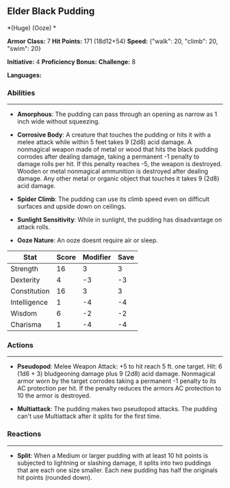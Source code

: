 ## Elder Black Pudding
*(Huge) (Ooze) *

**Armor Class:** 7
**Hit Points:** 171 (18d12+54)
**Speed:** {"walk": 20, "climb": 20, "swim": 20}

**Initiative:** 4
**Proficiency Bonus:**
**Challenge:** 8

**Languages:** 

### Abilities
 --- 
- **Amorphous**: The pudding can pass through an opening as narrow as 1 inch wide without squeezing.

- **Corrosive Body**: A creature that touches the pudding or hits it with a melee attack while within 5 feet takes 9 (2d8) acid damage. A nonmagical weapon made of metal or wood that hits the black pudding corrodes after dealing damage, taking a permanent -1 penalty to damage rolls per hit. If this penalty reaches -5, the weapon is destroyed. Wooden or metal nonmagical ammunition is destroyed after dealing damage. Any other metal or organic object that touches it takes 9 (2d8) acid damage.

- **Spider Climb**: The pudding can use its climb speed even on difficult surfaces and upside down on ceilings.

- **Sunlight Sensitivity**: While in sunlight, the pudding has disadvantage on attack rolls.

- **Ooze Nature**: An ooze doesnt require air or sleep.



| Stat | Score | Modifier | Save |
| ---- | ---- | ---- | ---- |
| Strength | 16 | 3 | 3 |
| Dexterity | 4 | -3 | -3 |
| Constitution | 16 | 3 | 3 |
| Intelligence | 1 | -4 | -4 |
| Wisdom | 6 | -2 | -2 |
| Charisma | 1 | -4 | -4 |

### Actions
 --- 
- **Pseudopod**: Melee Weapon Attack: +5 to hit  reach 5 ft.  one target. Hit: 6 (1d6 + 3) bludgeoning damage plus 9 (2d8) acid damage. Nonmagical armor worn by the target corrodes  taking a permanent -1 penalty to its AC protection per hit. If the penalty reduces the armors AC protection to 10  the armor is destroyed.

- **Multiattack**: The pudding makes two pseudopod attacks. The pudding can't use Multiattack after it splits for the first time.

### Reactions
 --- 
- **Split**: When a Medium or larger pudding with at least 10 hit points is subjected to lightning or slashing damage, it splits into two puddings that are each one size smaller. Each new pudding has half the originals hit points (rounded down).

